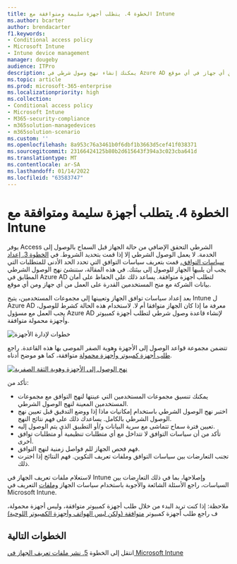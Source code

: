 ```yaml
---
title: الخطوة 4. يتطلب أجهزة سليمة ومتوافقة مع Intune
ms.author: bcarter
author: brendacarter
f1.keywords:
- Conditional access policy
- Microsoft Intune
- Intune device management
manager: dougeby
audience: ITPro
description: يمكنك إنشاء نهج وصول شرطي في Azure AD لتطلب أجهزة متوافقة، مع الحفاظ على أمان بيانات الشركة عندما يعمل المستخدمون من أي جهاز في أي موقع.
ms.topic: article
ms.prod: microsoft-365-enterprise
ms.localizationpriority: high
ms.collection:
- Conditional access policy
- Microsoft Intune
- M365-security-compliance
- m365solution-managedevices
- m365solution-scenario
ms.custom: ''
ms.openlocfilehash: 8a953c76a3461b0f6dbf1b3663d5cef41f038371
ms.sourcegitcommit: 23166424125b80b2d615643f394a3c023cba641d
ms.translationtype: MT
ms.contentlocale: ar-SA
ms.lasthandoff: 01/14/2022
ms.locfileid: "63583747"
---
```

# <a name="step-4-require-healthy-and-compliant-devices-with-intune"></a>الخطوة 4. يتطلب أجهزة سليمة ومتوافقة مع Intune

يوفر Access الشرطي التحقق الإضافي من حالة الجهاز قبل السماح بالوصول إلى الخدمة. لا يعمل الوصول الشرطي إلا إذا قمت بتحديد الشروط. في [الخطوة 3. إعداد سياسات التوافق،](manage-devices-with-intune-compliance-policies.md) قمت بتعريف سياسات التوافق التي تحدد الحد الأدنى للمتطلبات التي يجب أن يلبيها الجهاز للوصول إلى بيئتك. في هذه المقالة، ستنشئ نهج الوصول الشرطي المطابق في Azure AD لتطلب أجهزة متوافقة. يساعد ذلك على الحفاظ على أمان بيانات الشركة مع منح المستخدمين القدرة على العمل من أي جهاز ومن أي موقع.

بعد إعداد سياسات توافق الجهاز وتعيينها إلى مجموعات المستخدمين، يتيح Intune ل Azure AD معرفة ما إذا كان الجهاز متوافقا أم لا. لاستخدام هذه الحالة كشرط للوصول، يجب العمل مع مسؤول Azure AD لإنشاء قاعدة وصول شرطي لتطلب أجهزة كمبيوتر وأجهزة محمولة متوافقة.


![خطوات لإدارة الأجهزة](../media/devices/intune-mdm-step-3.png#lightbox)

تتضمن مجموعة قواعد الوصول إلى الأجهزة وهوية الصفر الموصى بها هذه القاعدة. راجع [طلب أجهزة كمبيوتر وأجهزة محمولة](../security/office-365-security/identity-access-policies.md#require-compliant-pcs-and-mobile-devices) متوافقة، كما هو موضح أدناه.


[![نهج الوصول إلى الأجهزة وهوية الثقة الصفرية](../media/devices/identity-device-require-compliance.png#lightbox)](https://github.com/MicrosoftDocs/microsoft-365-docs/raw/public/microsoft-365/media/devices/identity-device-require-compliance.png)



تأكد من:
- يمكنك تنسيق مجموعات المستخدمين التي عينتها لنهج التوافق مع مجموعات المستخدمين المعينة لنهج الوصول الشرطي.
- اختبر نهج الوصول الشرطي باستخدام إمكانيات ماذا إذا ووضع التدقيق قبل تعيين نهج الوصول الشرطي بالكامل. يساعدك ذلك على فهم نتائج النهج.
- تعيين فترة سماح تتماشى مع سرية البيانات و/أو التطبيق الذي يتم الوصول إليه. 
- تأكد من أن سياسات التوافق لا تتداخل مع أي متطلبات تنظيمية أو متطلبات توافق أخرى. 
- فهم فحص الجهاز للم فواصل زمنية لنهج التوافق.
- تجنب التعارضات بين سياسات التوافق وملفات تعريف التكوين. فهم النتائج إذا اخترت ذلك.

لاستعلام ملفات تعريف الجهاز في Intune وإصلاحها، بما في ذلك التعارضات بين السياسات، راجع الأسئلة الشائعة والأجوبة باستخدام سياسات الجهاز [وملفات](/mem/intune/configuration/device-profile-troubleshoot) التعريف في Microsoft Intune.

ملاحظة: إذا كنت تريد البدء من خلال طلب أجهزة كمبيوتر متوافقة، وليس أجهزة محمولة، ف راجع طلب أجهزة كمبيوتر [متوافقة (ولكن ليس الهواتف وأجهزة الكمبيوتر اللوحية)](../security/office-365-security/identity-access-policies.md) 

## <a name="next-steps"></a>الخطوات التالية

انتقل إلى الخطوة [5. نشر ملفات تعريف الجهاز في Microsoft Intune](manage-devices-with-intune-configuration-profiles.md)
